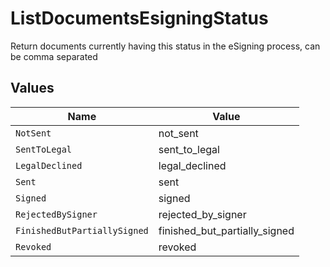 # ListDocumentsEsigningStatus

Return documents currently having this status in the eSigning process, can be comma separated


## Values

| Name                          | Value                         |
| ----------------------------- | ----------------------------- |
| `NotSent`                     | not_sent                      |
| `SentToLegal`                 | sent_to_legal                 |
| `LegalDeclined`               | legal_declined                |
| `Sent`                        | sent                          |
| `Signed`                      | signed                        |
| `RejectedBySigner`            | rejected_by_signer            |
| `FinishedButPartiallySigned`  | finished_but_partially_signed |
| `Revoked`                     | revoked                       |